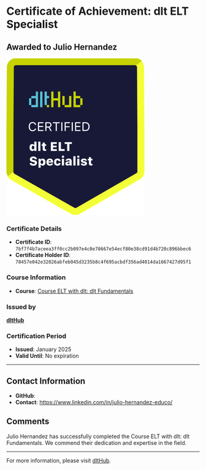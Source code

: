 
# Certificate of Achievement: dlt ELT Specialist

## Awarded to **Julio Hernandez**

![Course Image](../badges/dlt_ELT_specialist.png)

### Certificate Details
- **Certificate ID**: `7bf7f4b7aceea3ff0cc2b097e4c0e78667e54ecf80e38cd91d4b720c896bbec6`
- **Certificate Holder ID**: `78457e042e32026abfeb045d3235b8c4f695acbdf356ad4014da1667427d95f1`

### Course Information
- **Course**: [Course ELT with dlt: dlt Fundamentals](https://github.com/dlt-hub/dlthub-education/tree/main/courses/dlt_fundamentals_dec_2024)

### Issued by
[**dltHub**](https://dlthub.com/) 

### Certification Period
- **Issued**: January 2025
- **Valid Until**: No expiration

---

## Contact Information
- **GitHub**: 
- **Contact**: https://www.linkedin.com/in/julio-hernandez-educo/

## Comments
Julio Hernandez has successfully completed the Course ELT with dlt: dlt Fundamentals. We commend their dedication and expertise in the field.

---

For more information, please visit [dltHub](https://dlthub.com/).
    